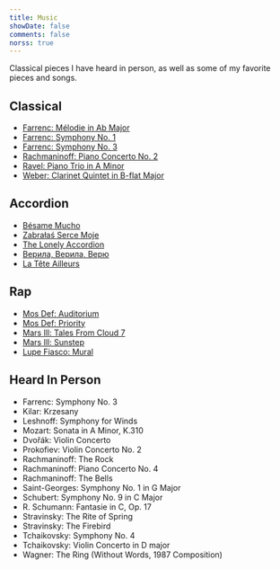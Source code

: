 ```yaml
---
title: Music
showDate: false
comments: false
norss: true
---
```


Classical pieces I have heard in person, as well as some of my favorite pieces and songs.

## Classical
- [Farrenc: Mélodie in Ab Major](https://www.youtube.com/watch?v=W0nxyjt8aUk)
- [Farrenc: Symphony No. 1](https://www.youtube.com/watch?v=R2s83X20MIs)
- [Farrenc: Symphony No. 3](https://www.youtube.com/watch?v=yv3LXXlmwNs)
- [Rachmaninoff: Piano Concerto No. 2](https://www.youtube.com/watch?v=l4zkc7KEvYM)
- [Ravel: Piano Trio in A Minor](https://www.youtube.com/watch?v=Qy3uYBH5UaU)
- [Weber: Clarinet Quintet in B-flat Major](https://www.youtube.com/watch?v=IJtypOgWsZk)

## Accordion
- [Bésame Mucho](https://www.youtube.com/watch?v=G_ZvTAWy90o)
- [Zabrałaś Serce Moje](https://www.youtube.com/watch?v=K0QuSiiwYRA)
- [The Lonely Accordion](https://www.youtube.com/watch?v=_49RIjipFaQ)
- [Верила, Верила, Верю](https://www.youtube.com/watch?v=s4G5IXw_BuA)
- [La Tête Ailleurs](https://www.youtube.com/watch?v=GrgLwRBPqrw)

## Rap
- [Mos Def: Auditorium](https://www.youtube.com/watch?v=kSQEGE8gKj4)
- [Mos Def: Priority](https://www.youtube.com/watch?v=0BuMMFOhyQ8)
- [Mars Ill: Tales From Cloud 7](https://www.youtube.com/watch?v=71x7Dn0uHOg)
- [Mars Ill: Sunstep](https://www.youtube.com/watch?v=vYvjL7xLgag)
- [Lupe Fiasco: Mural](https://www.youtube.com/watch?v=vkHrPyoEtSI)

## Heard In Person
- Farrenc: Symphony No. 3
- Kilar: Krzesany
- Leshnoff: Symphony for Winds
- Mozart: Sonata in A Minor, K.310
- Dvořák: Violin Concerto
- Prokofiev: Violin Concerto No. 2
- Rachmaninoff: The Rock
- Rachmaninoff: Piano Concerto No. 4
- Rachmaninoff: The Bells
- Saint-Georges: Symphony No. 1 in G Major
- Schubert: Symphony No. 9 in C Major
- R. Schumann: Fantasie in C, Op. 17
- Stravinsky: The Rite of Spring
- Stravinsky: The Firebird
- Tchaikovsky: Symphony No. 4
- Tchaikovsky: Violin Concerto in D major
- Wagner: The Ring (Without Words, 1987 Composition)